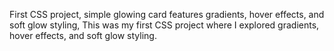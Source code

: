 First CSS project, simple glowing card features gradients, hover effects, and soft glow styling, This was my first CSS project where I explored gradients, hover effects, and soft glow styling.
